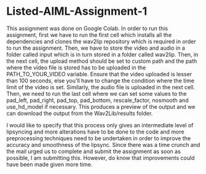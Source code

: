 # Listed-AIML-Assignment-1
This assignment was done on Google Colab.
In order to run this assignment, first we have to run the first cell which installs all the dependencies and clones the wav2lip repository which is required in order to run the assignment.
Then, we have to store the video and audio in a folder called input which is in turn stored in a folder called wav2lip.
Then, in the next cell, the upload method should be set to custom path and the path where the video file is stored has to be uploaded in the PATH_TO_YOUR_VIDEO variable. Ensure that the video uploaded is lesser than 100 seconds, else you'll have to change the condition where the time limit of the video is set.
Similarly, the audio file is uploaded in the next cell.
Then, we need to run the last cell where we can set some values to the pad_left, pad_right, pad_top, pad_bottom, rescale_factor, nosmooth and use_hd_model if necessary.
This produces a preview of the output and we can download the output from the Wav2Lib/results folder.

I would like to specify that this process only gives an intermediate level of lipsyncing and more alterations have to be done to the code and more preprocessing techniques need to be undertaken in order to improve the accuracy and smoothness of the lipsync. Since there was a time crunch and the mail urged us to complete and submit the assignment as soon as possible, I am submitting this. However, do know that improvements could have been made given more time.
